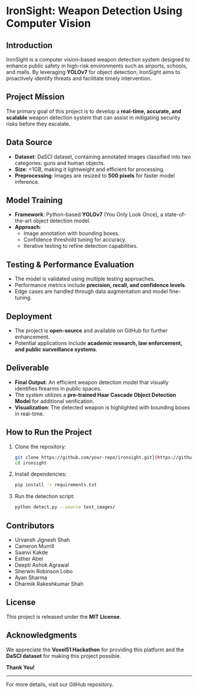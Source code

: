 # IronSight: Weapon Detection Using Computer Vision

## Introduction
IronSight is a computer vision-based weapon detection system designed to enhance public safety in high-risk environments such as airports, schools, and malls. By leveraging **YOLOv7** for object detection, IronSight aims to proactively identify threats and facilitate timely intervention.

## Project Mission
The primary goal of this project is to develop a **real-time, accurate, and scalable** weapon detection system that can assist in mitigating security risks before they escalate.

## Data Source
- **Dataset**: DaSCI dataset, containing annotated images classified into two categories: guns and human objects.
- **Size**: <1GB, making it lightweight and efficient for processing.
- **Preprocessing**: Images are resized to **500 pixels** for faster model inference.

## Model Training
- **Framework**: Python-based **YOLOv7** (You Only Look Once), a state-of-the-art object detection model.
- **Approach**:
  - Image annotation with bounding boxes.
  - Confidence threshold tuning for accuracy.
  - Iterative testing to refine detection capabilities.

## Testing & Performance Evaluation
- The model is validated using multiple testing approaches.
- Performance metrics include **precision, recall, and confidence levels**.
- Edge cases are handled through data augmentation and model fine-tuning.

## Deployment
- The project is **open-source** and available on GitHub for further enhancement.
- Potential applications include **academic research, law enforcement, and public surveillance systems**.

## Deliverable
- **Final Output**: An efficient weapon detection model that visually identifies firearms in public spaces.
- The system utilizes a **pre-trained Haar Cascade Object Detection Model** for additional verification.
- **Visualization**: The detected weapon is highlighted with bounding boxes in real-time.

## How to Run the Project
1. Clone the repository:
   ```bash
   git clone https://github.com/your-repo/ironsight.git](https://github.com/deeptiagrawal19/visual-ai-hack
   cd ironsight
   ```
2. Install dependencies:
   ```bash
   pip install -r requirements.txt
   ```
3. Run the detection script:
   ```bash
   python detect.py --source test_images/
   ```

## Contributors
- Urvansh Jignesh Shah
- Cameron Murrill
- Saanvi Kakde
- Esther Abel
- Deepti Ashok Agrawal
- Sherwin Robinson Lobo
- Ayan Sharma
- Dharmik Rakeshkumar Shah

## License
This project is released under the **MIT License**.

## Acknowledgments
We appreciate the **Voxel51 Hackathon** for providing this platform and the **DaSCI dataset** for making this project possible.

**Thank You!**

---
For more details, visit our GitHub repository.

